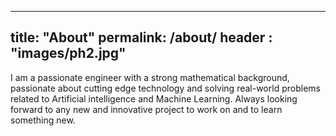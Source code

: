 ----
title: "About"
permalink: /about/
header : "images/ph2.jpg"
----
I am a passionate engineer with a strong mathematical background, passionate about cutting edge technology and solving real-world problems related to Artificial intelligence and Machine Learning. Always looking forward to any new and innovative project to work on and to learn something new.
